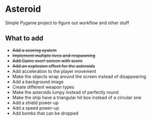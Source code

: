 # Asteroid
Simple Pygame project to figure out workflow and other stuff

## What to add
- ~~Add a scoring system~~
- ~~Implement multiple lives and respawning~~
- ~~Add Game over! screen with score~~
- ~~Add an explosion effect for the asteroids~~
- Add acceleration to the player movement
- Make the objects wrap around the screen instead of disappearing
- Add a background image
- Create different weapon types
- Make the asteroids lumpy instead of perfectly round
- Make the ship have a triangular hit box instead of a circular one
- Add a shield power-up
- Add a speed power-up
- Add bombs that can be dropped
